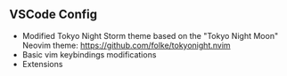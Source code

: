 ## VSCode Config
- Modified Tokyo Night Storm theme based on the "Tokyo Night Moon" Neovim theme: https://github.com/folke/tokyonight.nvim
- Basic vim keybindings modifications
- Extensions
